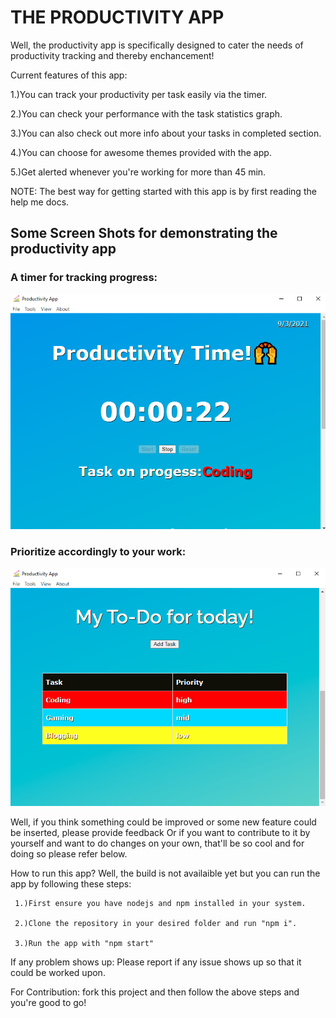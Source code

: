<h1>THE PRODUCTIVITY APP</h1>

Well, the productivity app is specifically designed to cater the needs of productivity tracking and thereby enchancement!

Current features of this app:

1.)You can track your productivity per task easily via the timer.

2.)You can check your performance with the task statistics graph.

3.)You can also check out more info about your tasks in completed section.

4.)You can choose for awesome themes provided with the app.

5.)Get alerted whenever you're working for more than 45 min.

NOTE: The best way for getting started with this app is by first reading the help me docs.

<h2>Some Screen Shots for demonstrating the productivity app</h2>
<h3>A timer for tracking progress:</h3>
<img src="https://github.com/homeboy445/Productivity-time/blob/main/screenshots/dsp1.PNG" alt="Image1"/>
<h3>Prioritize accordingly to your work:</h3>
<img src="https://github.com/homeboy445/Productivity-time/blob/main/screenshots/dsp2.PNG" alt="Image2 />
<h3>Analyze your productivity graphically:</h3>
<img src="https://github.com/homeboy445/Productivity-time/blob/main/screenshots/dsp3.PNG" alt="Image3"/>

Well, if you think something could be improved or some new feature could be inserted, please provide feedback
Or if you want to contribute to it by yourself and want to do changes on your own, that'll be so cool and for doing so please refer below.

 How to run this app?
 Well, the build is not availaible yet but you can run the app by following these steps:
 
     1.)First ensure you have nodejs and npm installed in your system.
     
     2.)Clone the repository in your desired folder and run "npm i".
     
     3.)Run the app with "npm start"
    
 If any problem shows up:
    Please report if any issue shows up so that it could be worked upon.
 
 For Contribution:
     fork this project and then follow the above steps and you're good to go!
